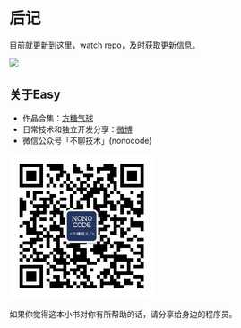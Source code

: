 # 后记

目前就更新到这里，watch repo，及时获取更新信息。

![](watch.png)

## 关于Easy

- 作品合集：[方糖气球](http://ftqq.com)
- 日常技术和独立开发分享：[微博](https://weibo.com/easy)
- 微信公众号「不聊技术」(nonocode)

![](nonocode.jpg)


如果你觉得这本小书对你有所帮助的话，请分享给身边的程序员。

